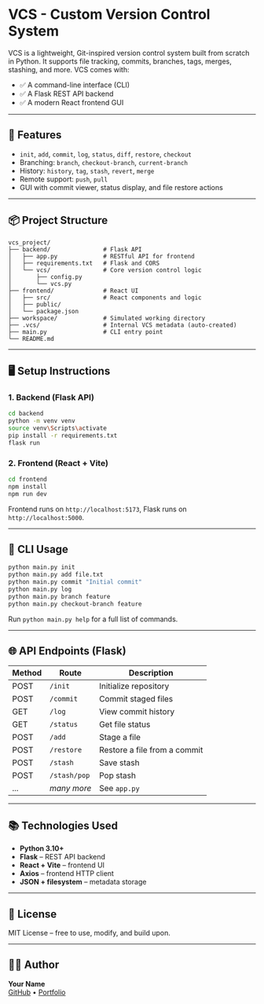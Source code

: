 # VCS - Custom Version Control System

VCS is a lightweight, Git-inspired version control system built from scratch in Python. It supports file tracking, commits, branches, tags, merges, stashing, and more. VCS comes with:

- ✅ A command-line interface (CLI)
- ✅ A Flask REST API backend
- ✅ A modern React frontend GUI

---

## 🚀 Features

- `init`, `add`, `commit`, `log`, `status`, `diff`, `restore`, `checkout`
- Branching: `branch`, `checkout-branch`, `current-branch`
- History: `history`, `tag`, `stash`, `revert`, `merge`
- Remote support: `push`, `pull`
- GUI with commit viewer, status display, and file restore actions

---

## 📦 Project Structure

```
vcs_project/
├── backend/               # Flask API
│   ├── app.py             # RESTful API for frontend
│   ├── requirements.txt   # Flask and CORS
│   └── vcs/               # Core version control logic
│       ├── config.py
│       └── vcs.py
├── frontend/              # React UI
│   ├── src/               # React components and logic
│   ├── public/
│   └── package.json
├── workspace/             # Simulated working directory
├── .vcs/                  # Internal VCS metadata (auto-created)
├── main.py                # CLI entry point
└── README.md
```

---

## 🖥️ Setup Instructions

### 1. Backend (Flask API)

```bash
cd backend
python -m venv venv
source venv\Scripts\activate 
pip install -r requirements.txt
flask run
```

### 2. Frontend (React + Vite)

```bash
cd frontend
npm install
npm run dev
```

Frontend runs on `http://localhost:5173`, Flask runs on `http://localhost:5000`.

---

## 🧪 CLI Usage

```bash
python main.py init
python main.py add file.txt
python main.py commit "Initial commit"
python main.py log
python main.py branch feature
python main.py checkout-branch feature
```

Run `python main.py help` for a full list of commands.

---

## 🌐 API Endpoints (Flask)

| Method | Route                 | Description                     |
|--------|-----------------------|---------------------------------|
| POST   | `/init`               | Initialize repository           |
| POST   | `/commit`             | Commit staged files             |
| GET    | `/log`                | View commit history             |
| GET    | `/status`             | Get file status                 |
| POST   | `/add`                | Stage a file                    |
| POST   | `/restore`            | Restore a file from a commit    |
| POST   | `/stash`              | Save stash                      |
| POST   | `/stash/pop`          | Pop stash                       |
| ...    | *many more*           | See `app.py`                    |

---

## 📚 Technologies Used

- **Python 3.10+**
- **Flask** – REST API backend
- **React + Vite** – frontend UI
- **Axios** – frontend HTTP client
- **JSON + filesystem** – metadata storage

---

## 📝 License

MIT License – free to use, modify, and build upon.

---

## 🙋‍♂️ Author

**Your Name**  
[GitHub](https://github.com/Roman-Bukhovko) • [Portfolio](https://yourwebsite.com)
